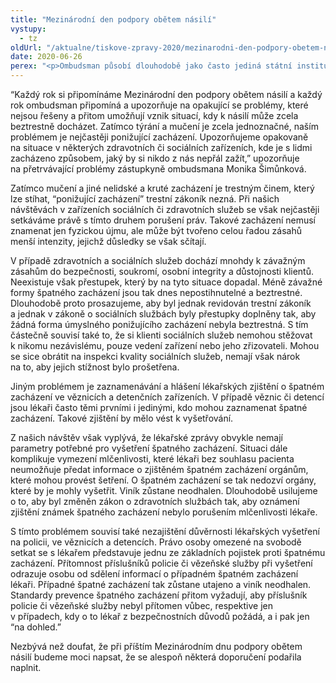 ```yaml
---
title: "Mezinárodní den podpory obětem násilí"
vystupy:
  - tz
oldUrl: "/aktualne/tiskove-zpravy-2020/mezinarodni-den-podpory-obetem-nasili"
date: 2020-06-26
perex: "<p>Ombudsman působí dlouhodobě jako často jediná státní instituce, která má v popisu práce bránit špatnému zacházení s lidmi, kteří jsou z různých důvodů omezeni na svobodě. Ať se jedná o klienty sociálních služeb, uvězněné či o pacienty léčeben nebo psychiatrických nemocnic. Ombudsman nejen dohlíží, jak je s těmito lidmi zacházeno, ale především upozorňuje na všechna pochybení, ke kterým mnohdy dochází jednoduše proto, že je české zákony umožňují a tolerují. Na tyto systémové problémy je vhodné upozornit právě dnes, kdy si připomínáme Mezinárodní den podpory obětem násilí. Již čtrnáct let se snažíme, aby těchto obětí bylo co nejméně. Pomohly by také systémové změny, o které se již několik let snažíme. Rozhodli jsme se proto upozornit na několik aspektů prevence, které dlouhodobě unikají pozornosti veřejnosti.</p>"
---
```


<!-- imported from the old website -->

<p>“Každý rok si připomínáme Mezinárodní den podpory obětem násilí a každý rok ombudsman připomíná a upozorňuje na opakující se problémy, které nejsou řešeny a přitom umožňují vznik situací, kdy k násilí může zcela beztrestně docházet. Zatímco týrání a mučení je zcela jednoznačné, naším problémem je nejčastěji ponižující zacházení. Upozorňujeme opakovaně na situace v některých zdravotních či sociálních zařízeních, kde je s lidmi zacházeno způsobem, jaký by si nikdo z nás nepřál zažít,” upozorňuje na přetrvávající problémy zástupkyně ombudsmana Monika Šimůnková.</p><p>Zatímco mučení a jiné nelidské a kruté zacházení je trestným činem, který lze stíhat, “ponižující zacházení” trestní zákoník nezná. Při našich návštěvách v zařízeních sociálních či zdravotních služeb se však nejčastěji setkáváme právě s tímto druhem porušení práv. Takové zacházení nemusí znamenat jen fyzickou újmu, ale může být tvořeno celou řadou zásahů menší intenzity, jejichž důsledky se však sčítají.</p><p>V případě zdravotních a sociálních služeb dochází mnohdy k závažným zásahům do bezpečnosti, soukromí, osobní integrity a důstojnosti klientů. Neexistuje však přestupek, který by na tyto situace dopadal. Méně závažné formy špatného zacházení jsou tak dnes nepostihnutelné a beztrestné. Dlouhodobě proto prosazujeme, aby byl jednak revidován trestní zákoník a jednak v zákoně o sociálních službách byly přestupky doplněny tak, aby žádná forma úmyslného ponižujícího zacházení nebyla beztrestná. S tím částečně souvisí také to, že si klienti sociálních služeb nemohou stěžovat k nikomu nezávislému, pouze vedení zařízení nebo jeho zřizovateli. Mohou se sice obrátit na inspekci kvality sociálních služeb, nemají však nárok na to, aby jejich stížnost bylo prošetřena.</p><p>Jiným problémem je zaznamenávání a hlášení lékařských zjištění o špatném zacházení ve věznicích a detenčních zařízeních. V případě věznic či detencí jsou lékaři často těmi prvními i jedinými, kdo mohou zaznamenat špatné zacházení. Takové zjištění by mělo vést k vyšetřování.</p><p>Z našich návštěv však vyplývá, že lékařské zprávy obvykle nemají parametry potřebné pro vyšetření špatného zacházení. Situaci dále komplikuje vymezení mlčenlivosti, které lékaři bez souhlasu pacienta neumožňuje předat informace o zjištěném špatném zacházení orgánům, které mohou provést šetření. O špatném zacházení se tak nedozví orgány, které by je mohly vyšetřit. Viník zůstane neodhalen. Dlouhodobě usilujeme o to, aby byl změněn zákon o zdravotních službách tak, aby oznámení zjištění známek špatného zacházení nebylo porušením mlčenlivosti lékaře.</p><p>S tímto problémem souvisí také nezajištění důvěrnosti lékařských vyšetření na policii, ve věznicích a detencích. Právo osoby omezené na svobodě setkat se s lékařem představuje jednu ze základních pojistek proti špatnému zacházení. Přítomnost příslušníků policie či vězeňské služby při vyšetření odrazuje osobu od sdělení informací o případném špatném zacházení lékaři. Případné špatné zacházení tak zůstane utajeno a viník neodhalen. Standardy prevence špatného zacházení přitom vyžadují, aby příslušník policie či vězeňské služby nebyl přítomen vůbec, respektive jen v případech, kdy o to lékař z bezpečnostních důvodů požádá, a i pak jen “na dohled.”</p><p>Nezbývá než doufat, že při příštím Mezinárodním dnu podpory obětem násilí budeme moci napsat, že se alespoň některá doporučení podařila naplnit.</p>
